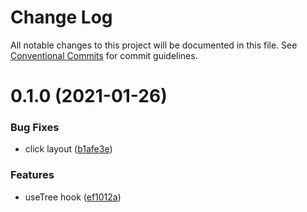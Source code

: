 # Change Log

All notable changes to this project will be documented in this file.
See [Conventional Commits](https://conventionalcommits.org) for commit guidelines.

# 0.1.0 (2021-01-26)


### Bug Fixes

* click layout ([b1afe3e](https://github.com/Jepria/jfront-ui/commit/b1afe3e0f8f3c18eba9f62c859b6979423d65159))


### Features

* useTree hook ([ef1012a](https://github.com/Jepria/jfront-ui/commit/ef1012af5ef8d97ae968b37dcac86562dd24c55f))
